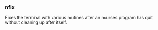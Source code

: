 ### nfix ###
Fixes the terminal with various routines after an ncurses program has quit without cleaning up after itself.
